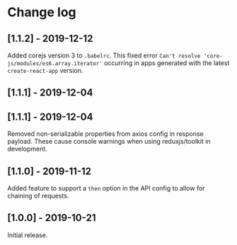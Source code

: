 # Change log

## [1.1.2] - 2019-12-12

Added corejs version 3 to `.babelrc`. This fixed error `Can't resolve 'core-js/modules/es6.array.iterator'` occurring in apps generated with the latest `create-react-app` version.

## [1.1.1] - 2019-12-04

## [1.1.1] - 2019-12-04

Removed non-serializable properties from axios config in response payload. These cause console warnings when using reduxjs/toolkit in development.

## [1.1.0] - 2019-11-12

Added feature to support a `then` option in the API config to allow for chaining of requests.

## [1.0.0] - 2019-10-21

Initial release.
